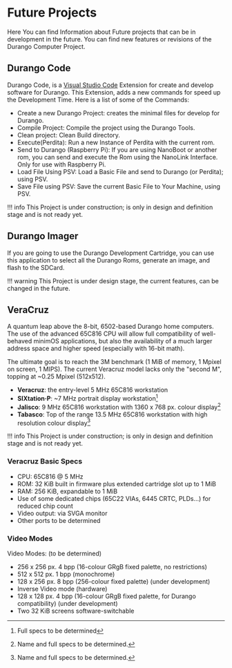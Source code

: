# Future Projects

Here You can find Information about Future projects that can be in development in the future. You can find new features or revisions of the Durango Computer Project.

## Durango Code

Durango Code, is a [Visual Studio Code](https://code.visualstudio.com/) Extension for create and develop software for Durango. This Extension, adds a new commands for speed up the Development Time. Here is a list of some of the Commands:

* Create a new Durango Project: creates the minimal files for develop for Durango.
* Compile Project: Compile the project using the Durango Tools.
* Clean project: Clean Build directory.
* Execute(Perdita): Run a new Instance of Perdita with the current rom.
* Send to Durango (Raspberry Pi): If you are using NanoBoot or another rom, you can send and execute the Rom using the NanoLink Interface. Only for use with Raspberry Pi.
* Load File Using PSV: Load a Basic File and send to Durango (or Perdita); using PSV.
* Save File using PSV: Save the current Basic File to Your Machine, using PSV.

!!! info
    This Project is under construction; is only in design and definition stage and is not ready yet.

## Durango Imager

If you are going to use the Durango Development Cartridge, you can use this application to select all the Durango Roms, generate an image, and flash to the SDCard.

!!! warning
    This Project is under design stage, the current features, can be changed in the future.


## VeraCruz
 A quantum leap above the 8-bit, 6502-based Durango home computers. The use of the advanced 65C816 CPU will allow full compatibility of well-behaved minimOS applications, but also the availability of a much larger address space and higher speed (especially with 16-bit math).

The ultimate goal is to reach the 3M benchmark (1 MiB of memory, 1 Mpixel on screen, 1 MIPS). The current Veracruz model lacks only the "second M", topping at ~0.25 Mpixel (512x512).

* **Veracruz**: the entry-level 5 MHz 65C816 workstation
* **SIXtation·P**: ~7 MHz portrait display workstation[^1]
* **Jalisco**: 9 MHz 65C816 workstation with 1360 x 768 px. colour display[^2]
* **Tabasco**: Top of the range 13.5 MHz 65C816 workstation with high resolution colour display[^2]

!!! info
    This Project is under construction; is only in design and definition stage and is not ready yet.

### Veracruz Basic Specs

* CPU: 65C816 @ 5 MHz
* ROM: 32 KiB built in firmware plus extended cartridge slot up to 1 MiB
* RAM: 256 KiB, expandable to 1 MiB
* Use of some dedicated chips (65C22 VIAs, 6445 CRTC, PLDs...) for reduced chip count
* Video output: via SVGA monitor
* Other ports to be determined

### Video Modes

Video Modes: (to be determined)

* 256 x 256 px. 4 bpp (16-colour GRgB fixed palette, no restrictions)
* 512 x 512 px. 1 bpp (monochrome)
* 128 x 256 px. 8 bpp (256-colour fixed palette) (under development)
* Inverse Video mode (hardware)
* 128 x 128 px. 4 bpp (16-colour GRgB fixed palette, for Durango compatibility) (under development)
* Two 32 KiB screens software-switchable

[^1]: Full specs to be determined
[^2]: Name and full specs to be determined.
